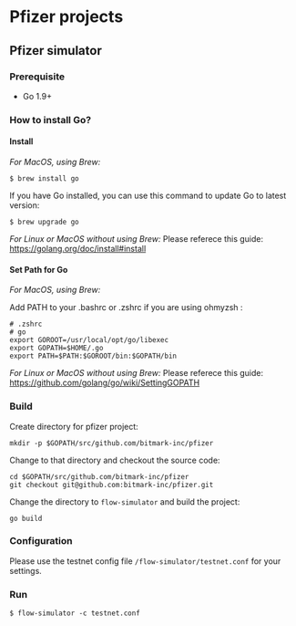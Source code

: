 # Pfizer projects

## Pfizer simulator
### Prerequisite

- Go 1.9+

### How to install Go?

#### Install

*For MacOS, using Brew:*
```
$ brew install go
```

If you have Go installed, you can use this command to update Go to latest version:
```
$ brew upgrade go
```

*For Linux or MacOS without using Brew:*
Please referece this guide: https://golang.org/doc/install#install

#### Set Path for Go
*For MacOS, using Brew:*

Add PATH to your .bashrc or .zshrc if you are using ohmyzsh :
```
# .zshrc
# go
export GOROOT=/usr/local/opt/go/libexec
export GOPATH=$HOME/.go
export PATH=$PATH:$GOROOT/bin:$GOPATH/bin
```

*For Linux or MacOS without using Brew:*
Please referece this guide: https://github.com/golang/go/wiki/SettingGOPATH

### Build

Create directory for pfizer project:
```
mkdir -p $GOPATH/src/github.com/bitmark-inc/pfizer
```

Change to that directory and checkout the source code:
```
cd $GOPATH/src/github.com/bitmark-inc/pfizer
git checkout git@github.com:bitmark-inc/pfizer.git
```

Change the directory to `flow-simulator` and build the project:
```
go build
```

### Configuration

Please use the testnet config file `/flow-simulator/testnet.conf` for your settings.

### Run

```
$ flow-simulator -c testnet.conf
```
